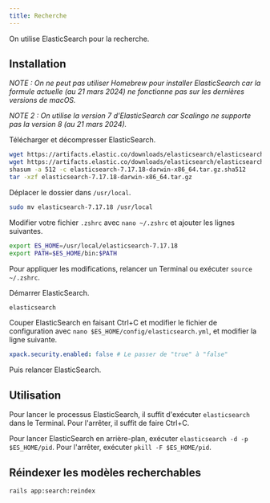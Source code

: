 ```yaml
---
title: Recherche
---
```


On utilise ElasticSearch pour la recherche.

## Installation

*NOTE : On ne peut pas utiliser Homebrew pour installer ElasticSearch car la formule actuelle (au 21 mars 2024) ne fonctionne pas sur les dernières versions de macOS.*

*NOTE 2 : On utilise la version 7 d'ElasticSearch car Scalingo ne supporte pas la version 8 (au 21 mars 2024).*

Télécharger et décompresser ElasticSearch.

```bash
wget https://artifacts.elastic.co/downloads/elasticsearch/elasticsearch-7.17.18-darwin-x86_64.tar.gz
wget https://artifacts.elastic.co/downloads/elasticsearch/elasticsearch-7.17.18-darwin-x86_64.tar.gz.sha512
shasum -a 512 -c elasticsearch-7.17.18-darwin-x86_64.tar.gz.sha512
tar -xzf elasticsearch-7.17.18-darwin-x86_64.tar.gz
```

Déplacer le dossier dans `/usr/local`.

```bash
sudo mv elasticsearch-7.17.18 /usr/local
```

Modifier votre fichier `.zshrc` avec `nano ~/.zshrc` et ajouter les lignes suivantes.

```bash
export ES_HOME=/usr/local/elasticsearch-7.17.18
export PATH=$ES_HOME/bin:$PATH
```

Pour appliquer les modifications, relancer un Terminal ou exécuter `source ~/.zshrc`.

Démarrer ElasticSearch.

```bash
elasticsearch
```

Couper ElasticSearch en faisant Ctrl+C et modifier le fichier de configuration avec `nano $ES_HOME/config/elasticsearch.yml`, et modifier la ligne suivante.

```yml
xpack.security.enabled: false # Le passer de "true" à "false"
```

Puis relancer ElasticSearch.

## Utilisation

Pour lancer le processus ElasticSearch, il suffit d'exécuter `elasticsearch` dans le Terminal. Pour l'arrêter, il suffit de faire Ctrl+C.

Pour lancer ElasticSearch en arrière-plan, exécuter `elasticsearch -d -p $ES_HOME/pid`. Pour l'arrêter, exécuter `pkill -F $ES_HOME/pid`.

## Réindexer les modèles recherchables

```bash
rails app:search:reindex
```
